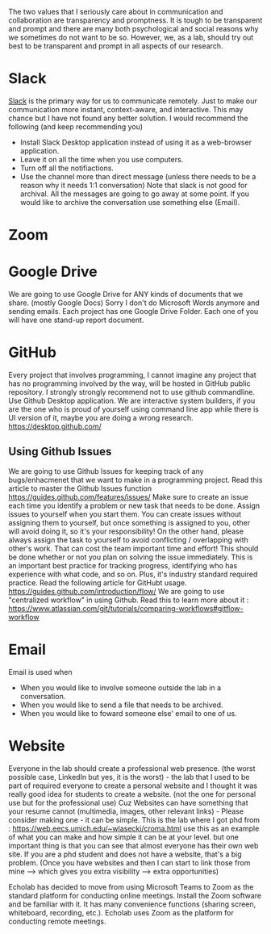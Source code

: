 The two values that I seriously care about in communication and collaboration are transparency and promptness. It is tough to be transparent and prompt and there are many both psychological and social reasons why we sometimes do not want to be so. However, we, as a lab, should try out best to be transparent and prompt in all aspects of our research.

# Slack

[Slack](https://www.slack.com) is the primary way for us to communicate remotely. Just to make our communication more instant, context-aware, and interactive. This may chance but I have not found any better solution.
I would recommend the following (and keep recommending you)

- Install Slack Desktop application instead of using it as a web-browser application.
- Leave it on all the time when you use computers.
- Turn off all the notifiactions.
- Use the channel more than direct message (unless there needs to be a reason why it needs 1:1 conversation)
Note that slack is not good for archival. All the messages are going to go away at some point. If you would like to archive the conversation use something else (Email).

# Zoom

# Google Drive

We are going to use Google Drive for ANY kinds of documents that we share. (mostly Google Docs) Sorry I don't do Microsoft Words anymore and sending emails. Each project has one Google Drive Folder. Each one of you will have one stand-up report document.

# GitHub

Every project that involves programming, I cannot imagine any project that has no programming involved by the way, will be hosted in GitHub public repository. I strongly strongly recommend not to use github commandline. Use Github Desktop application. We are interactive system builders, if you are the one who is proud of yourself using command line app while there is UI version of it, maybe you are doing a wrong research. https://desktop.github.com/

## Using Github Issues

We are going to use Github Issues for keeping track of any bugs/enhacmenet that we want to make in a programming project. Read this article to master the Github Issues function https://guides.github.com/features/issues/ Make sure to create an issue each time you identify a problem or new task that needs to be done. Assign issues to yourself when you start them. You can create issues without assigning them to yourself, but once something is assigned to you, other will avoid doing it, so it's your responsibility!
On the other hand, please always assign the task to yourself to avoid conflicting / overlapping with other's work. That can cost the team important time and effort! This should be done whether or not you plan on solving the issue immediately. This is an important best practice for tracking progress, identifying who has experience with what code, and so on. Plus, it's industry standard required practice.
Read the following article for GitHubt usage. https://guides.github.com/introduction/flow/
We are going to use "centralized workflow" in using Github. Read this to learn more about it : https://www.atlassian.com/git/tutorials/comparing-workflows#gitflow-workflow

# Email

Email is used when

- When you would like to involve someone outside the lab in a conversation.
- When you would like to send a file that needs to be archived.
- When you would like to foward someone else' email to one of us.

# Website

Everyone in the lab should create a professional web presence. (the worst possible case, LinkedIn but yes, it is the worst) - the lab that I used to be part of required everyone to create a personal website and I thought it was really good idea for students to create a website. (not the one for personal use but for the professional use) Cuz Websites can have something that your resume cannot (multimedia, images, other relevant links) - Please consider making one - it can be simple.
This is the lab where I got phd from : https://web.eecs.umich.edu/~wlasecki/croma.html use this as an example of what you can make and how simple it can be at your level. but one important thing is that you can see that almost everyone has their own web site.
If you are a phd student and does not have a website, that's a big problem.
(Once you have websites and then I can start to link those from mine --> which gives you extra visibility --> extra opportunities)

Echolab has decided to move from using Microsoft Teams to Zoom as the standard platform for conducting online meetings. Install the Zoom software and be familiar with it. It has many convenience functions (sharing screen, whiteboard, recording, etc.). Echolab uses Zoom as the platform for conducting remote meetings.